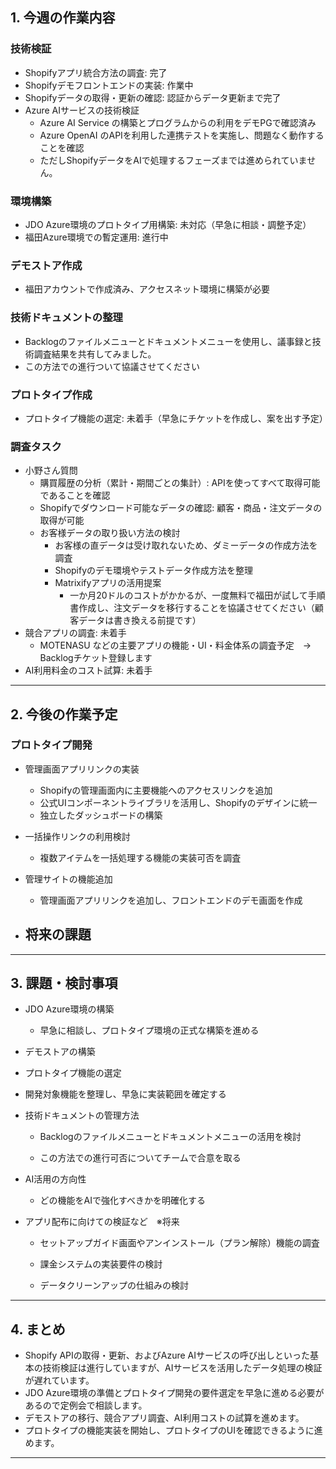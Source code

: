 ## 1. 今週の作業内容

### 技術検証

- Shopifyアプリ統合方法の調査: 完了
- Shopifyデモフロントエンドの実装: 作業中
- Shopifyデータの取得・更新の確認: 認証からデータ更新まで完了
- Azure AIサービスの技術検証
  - Azure AI Service の構築とプログラムからの利用をデモPGで確認済み
  - Azure OpenAI のAPIを利用した連携テストを実施し、問題なく動作することを確認
  - ただしShopifyデータをAIで処理するフェーズまでは進められていません。

### 環境構築

- JDO Azure環境のプロトタイプ用構築: 未対応（早急に相談・調整予定）
- 福田Azure環境での暫定運用: 進行中

### デモストア作成

- 福田アカウントで作成済み、アクセスネット環境に構築が必要

### 技術ドキュメントの整理

- Backlogのファイルメニューとドキュメントメニューを使用し、議事録と技術調査結果を共有してみました。
- この方法での進行ついて協議させてください

### プロトタイプ作成

- プロトタイプ機能の選定: 未着手（早急にチケットを作成し、案を出す予定）

### 調査タスク

- 小野さん質問
  - 購買履歴の分析（累計・期間ごとの集計）: APIを使ってすべて取得可能であることを確認
  - Shopifyでダウンロード可能なデータの確認: 顧客・商品・注文データの取得が可能
  - お客様データの取り扱い方法の検討
    - お客様の直データは受け取れないため、ダミーデータの作成方法を調査
    - Shopifyのデモ環境やテストデータ作成方法を整理
    - Matrixifyアプリの活用提案
      - 一か月20ドルのコストがかかるが、一度無料で福田が試して手順書作成し、注文データを移行することを協議させてください（顧客データは書き換える前提です）
- 競合アプリの調査: 未着手
  - MOTENASU などの主要アプリの機能・UI・料金体系の調査予定　→　 Backlogチケット登録します
- AI利用料金のコスト試算: 未着手

------

## 2. 今後の作業予定

### プロトタイプ開発

- 管理画面アプリリンクの実装
  - Shopifyの管理画面内に主要機能へのアクセスリンクを追加
  - 公式UIコンポーネントライブラリを活用し、Shopifyのデザインに統一
  - 独立したダッシュボードの構築
- 一括操作リンクの利用検討
  - 複数アイテムを一括処理する機能の実装可否を調査
- 管理サイトの機能追加
  - 管理画面アプリリンクを追加し、フロントエンドのデモ画面を作成

- 将来の課題
  - 

------

## 3. 課題・検討事項

- JDO Azure環境の構築
  - 早急に相談し、プロトタイプ環境の正式な構築を進める

- デモストアの構築

- プロトタイプ機能の選定

- 開発対象機能を整理し、早急に実装範囲を確定する

- 技術ドキュメントの管理方法

  - Backlogのファイルメニューとドキュメントメニューの活用を検討

  - この方法での進行可否についてチームで合意を取る

- AI活用の方向性
  - どの機能をAIで強化すべきかを明確化する

- アプリ配布に向けての検証など　※将来

  - セットアップガイド画面やアンインストール（プラン解除）機能の調査

  - 課金システムの実装要件の検討

  - データクリーンアップの仕組みの検討

------

## 4. まとめ

- Shopify APIの取得・更新、およびAzure AIサービスの呼び出しといった基本の技術検証は進行していますが、AIサービスを活用したデータ処理の検証が遅れています。
- JDO Azure環境の準備とプロトタイプ開発の要件選定を早急に進める必要があるので定例会で相談します。
- デモストアの移行、競合アプリ調査、AI利用コストの試算を進めます。
- プロトタイプの機能実装を開始し、プロトタイプのUIを確認できるように進めます。

------
